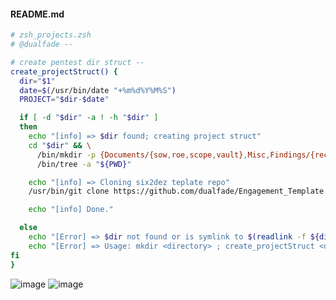 #### README.md

```zsh
# zsh_projects.zsh
# @dualfade --

# create pentest dir struct --
create_projectStruct() {
  dir="$1"
  date=$(/usr/bin/date "+%m%d%Y%M%S")
  PROJECT="$dir-$date"

  if [ -d "$dir" -a ! -h "$dir" ]
  then
    echo "[info] => $dir found; creating project struct"
    cd "$dir" && \
      /bin/mkdir -p {Documents/{sow,roe,scope,vault},Misc,Findings/{recon,post,persist,exploit,enum},Downloads/{bin,src},Sploits/{www,tmp},Reports/{draft,final},Proxy}; \
      /bin/tree -a "${PWD}"

    echo "[info] => Cloning six2dez teplate repo"
    /usr/bin/git clone https://github.com/dualfade/Engagement_Template.git "Documents/vault/$PROJECT"

    echo "[info] Done."

  else
    echo "[Error] => $dir not found or is symlink to $(readlink -f ${dir})."
    echo "[Error] => Usage: mkdir <directory> ; create_projectStruct <directory>"
fi
}
```

![image](https://github.com/dualfade/Engagement_Template/assets/2522757/4ac1dab7-0237-4849-bc47-4e88d086cdd8)
![image](https://github.com/dualfade/Engagement_Template/assets/2522757/a266e8b0-8fd2-4a79-847d-ef691099e9cc)

